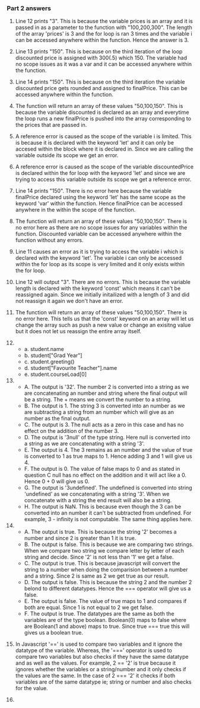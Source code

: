 ### Part 2 answers

1. Line 12 prints "3". This is because the variable prices is an array and it is passed in as a parameter to the function with "100,200,300". The length of the array 'prices' is 3 and the for loop is ran 3 times and the variable i can be accessed anywhere within the function. Hence the answer is 3.
2. Line 13 prints "150". This is because on the third iteration of the loop discounted price is assigned with 300(.5) which 150. The variable had no scope issues as it was a var and it can be accessed anywhere within the function.
3. Line 14 prints "150". This is because on the third iteration the variable discounted price gets rounded and assigned to finalPrice. This can be accessed anywhere within the function.
4. The function will return an array of these values "50,100,150". This is because the variable discounted is declared as an array and everytime the loop runs a new finalPrice is pushed into the array corresponding to the prices that are passed in.
5. A reference error is caused as the scope of the variable i is limited. This is because it is declared with the keyword 'let' and it can only be accesed within the block where it is declared in. Since we are calling the variable outside its scope we get an error.
6. A reference error is caused as the scope of the variable discountedPrice is declared within the for loop with the keyword 'let' and since we are trying to access this variable outside its scope we get a reference error.
7. Line 14 prints "150". There is no error here because the variable finalPrice declared using the keyword 'let' has the same scope as the keyword 'var' within the function. Hence finalPrice can be accessed anywhere in the within the scope of the function.
8. The function will return an array of these values "50,100,150". There is no error here as there are no scope issues for any variables within the function. Discounted variable can be accessed anywhere within the function without any errors.
9. Line 11 causes an error as it is trying to access the variable i which is declared with the keyword 'let'. The variable i can only be accessed within the for loop as its scope is very limited and it only exists within the for loop.
10. Line 12 will output "3". There are no errors. This is because the variable length is declared with the keyword 'const' which means it can't be reassigned again. Since we initially initailized with a length of 3 and did not reassign it again we don't have an error.
11. The function will return an array of these values "50,100,150". There is no error here. This tells us that the 'const' keyword on an array will let us change the array such as push a new value or change an exisitng value but it does not let us reassign the entire array itself.
12. * a. student.name
    * b. student["Grad Year"]
    * c. student.greeting()
    * d. student["Favourite Teacher"].name
    * e. student.courseLoad[0]

13. * A. The output is '32'. The number 2 is converted into a string as we are concatenating an number and string where the final output will be a string. The + means we convert the number to a string.
    * B. The output is 1.  The string 3 is converted into an number as we are subtracting a string from an number which will give as an number as the final output.
    * C. The output is 3. The null acts as a zero in this case and has no effect on the addition of the number 3.
    * D. The output is '3null' of the type string. Here null is converted into a string as we are concatenating with a  string '3'.
    * E. The output is 4. The 3 remains as an number and the value of true is converted to 1 as true maps to 1. Hence adding 3 and 1 will give us 4.
    * F. The output is 0. The value of false maps to 0 and as stated in question C null has no effect on the addition and it will act like a 0. Hence 0 + 0 will give us 0.
    * G. The output is '3undefined'. The undefined is converted into string 'undefined' as we concatenating with a string '3'. When we concatenate with a string the end result will also be a string.
    * H. The output is NaN. This is because even though the 3 can be converted into an number it can't be subtracted from undefined. For example, 3 - infinity is not computable. The same thing applies here.

14. * A. The output is true. This is because the string '2' becomes a number and since 2 is greater than 1 it is true.
    * B. The output is false. This is because we are comparing two strings. When we compare two string we compare  letter by letter of each string and decide. Since '2' is not less than '1' we get a false.
    * C. The output is true. This is because javascript will convert the string to a number when doing the comparision between a number and a string. Since 2 is same as 2 we get true as our result.
    * D. The output is false. This is because the string 2 and the number 2 belond to different datatypes. Hence the === operator will give us a false.
    * E. The output is false. The value of true maps to 1 and compares if both are equal. Since 1 is not equal to 2 we get false.
    * F. The output is true. The datatypes are the same as both the variables are of the type boolean. Boolean(0) maps to false where are Boolean(1 and above) maps to true. Since true === true this will gives us a boolean true.

15. In Javascript '==' is used to compare two variables and it ignore the datatype of the variable. Whereas, the '===' operator is used to compare two variables but also checks if they have the same datatype and as well as the values. For example, 2 == '2' is true because it ignores whether the variables or a string/number and it only checks if the values are the same. In the case of 2 === '2' it checks if both variables are of the same datatype ie; string or number and also checks for the value.
16. 